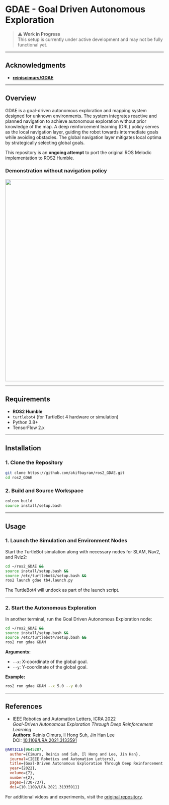 # GDAE - Goal Driven Autonomous Exploration

> **⚠️ Work in Progress**  
> This setup is currently under active development and may not be fully functional yet.

---

## Acknowledgments

 - [**reiniscimurs/GDAE**](https://github.com/reiniscimurs/GDAE)
 
---

## Overview

GDAE is a goal-driven autonomous exploration and mapping system designed for unknown environments. The system integrates reactive and planned navigation to achieve autonomous exploration without prior knowledge of the map. A deep reinforcement learning (DRL) policy serves as the local navigation layer, guiding the robot towards intermediate goals while avoiding obstacles. The global navigation layer mitigates local optima by strategically selecting global goals. 

This repository is an **ongoing attempt** to port the original ROS Melodic implementation to ROS2 Humble.

### **Demonstration without navigation policy**

<img src="media/gdae.gif" width="640" />

---

## Requirements

- **ROS2 Humble**
- `turtlebot4` (for TurtleBot 4 hardware or simulation)
- Python 3.8+
- TensorFlow 2.x

---

## Installation

### 1. Clone the Repository

```bash
git clone https://github.com/akifbayram/ros2_GDAE.git
cd ros2_GDAE
```

### 2. Build and Source Workspace

```bash
colcon build
source install/setup.bash
```

---

## Usage

### 1. Launch the Simulation and Environment Nodes

Start the TurtleBot simulation along with necessary nodes for SLAM, Nav2, and Rviz2:

```bash
cd ~/ros2_GDAE &&
source install/setup.bash &&
source /etc/turtlebot4/setup.bash &&
ros2 launch gdae tb4.launch.py 
```

The TurtleBot4 will undock as part of the launch script.

---

### 2. Start the Autonomous Exploration

In another terminal, run the Goal Driven Autonomous Exploration node:

```bash
cd ~/ros2_GDAE &&
source install/setup.bash &&
source /etc/turtlebot4/setup.bash &&
ros2 run gdae GDAM
```

**Arguments:**
- `--x`: X-coordinate of the global goal.
- `--y`: Y-coordinate of the global goal.

**Example:**

```bash
ros2 run gdae GDAM --x 5.0 --y 0.0
```

---

## References

- IEEE Robotics and Automation Letters, ICRA 2022  
   _Goal-Driven Autonomous Exploration Through Deep Reinforcement Learning_  
   **Authors**: Reinis Cimurs, Il Hong Suh, Jin Han Lee  
   DOI: [10.1109/LRA.2021.3133591](https://doi.org/10.1109/LRA.2021.3133591)

```bibtex
@ARTICLE{9645287,
  author={Cimurs, Reinis and Suh, Il Hong and Lee, Jin Han},
  journal={IEEE Robotics and Automation Letters}, 
  title={Goal-Driven Autonomous Exploration Through Deep Reinforcement Learning}, 
  year={2022},
  volume={7},
  number={2},
  pages={730-737},
  doi={10.1109/LRA.2021.3133591}}
```

For additional videos and experiments, visit the [original repository](https://github.com/reiniscimurs/GDAE).
